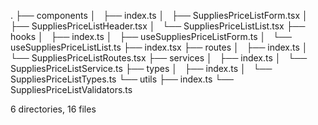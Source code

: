 .
├── components
│   ├── index.ts
│   ├── SuppliesPriceListForm.tsx
│   ├── SuppliesPriceListHeader.tsx
│   └── SuppliesPriceListList.tsx
├── hooks
│   ├── index.ts
│   ├── useSuppliesPriceListForm.ts
│   └── useSuppliesPriceListList.ts
├── index.tsx
├── routes
│   ├── index.ts
│   └── SuppliesPriceListRoutes.tsx
├── services
│   ├── index.ts
│   └── SuppliesPriceListService.ts
├── types
│   ├── index.ts
│   └── SuppliesPriceListTypes.ts
└── utils
    ├── index.ts
    └── SuppliesPriceListValidators.ts

6 directories, 16 files
